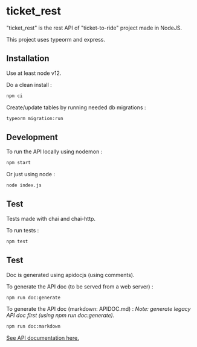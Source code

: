 # ticket_rest

"ticket_rest" is the rest API of "ticket-to-ride" project made in NodeJS.

This project uses typeorm and express.

## Installation

Use at least node v12.

Do a clean install :
```bash
npm ci
```

Create/update tables by running needed db migrations :
```bash
typeorm migration:run
```

## Development

To run the API locally using nodemon :
```bash
npm start
```

Or just using node :
```bash
node index.js
```

## Test

Tests made with chai and chai-http.

To run tests :
```bash
npm test
```

## Test

Doc is generated using apidocjs (using comments).

To generate the API doc (to be served from a web server) :
```bash
npm run doc:generate
```

To generate the API doc (markdown: APIDOC.md) :
_Note: generate legacy API doc first (using npm run doc:generate)._
```bash
npm run doc:markdown
```

[See API documentation here.](APIDOC.md)
